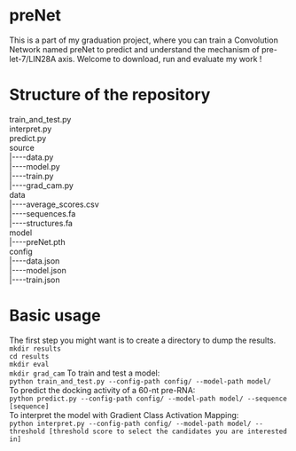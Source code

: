 # preNet
  This is a part of my graduation project, where you can train a Convolution Network named preNet to predict and understand the mechanism of pre-let-7/LIN28A axis. Welcome to download, run and evaluate my work !
# Structure of the repository
  train_and_test.py  
  interpret.py  
  predict.py  
  source  
  |----data.py  
  |----model.py  
  |----train.py  
  |----grad_cam.py  
  data  
  |----average_scores.csv  
  |----sequences.fa  
  |----structures.fa  
  model  
  |----preNet.pth  
  config  
  |----data.json  
  |----model.json  
  |----train.json  
# Basic usage
  The first step you might want is to create a directory to dump the results.  
  `mkdir results`    
  `cd results`  
  `mkdir eval`  
  `mkdir grad_cam`
  To train and test a model:  
  `python train_and_test.py --config-path config/ --model-path model/`  
  To predict the docking activity of a 60-nt pre-RNA:  
  `python predict.py --config-path config/ --model-path model/ --sequence [sequence]`  
  To interpret the model with Gradient Class Activation Mapping:  
  `python interpret.py --config-path config/ --model-path model/ --threshold [threshold score to select the candidates you are interested in]`
